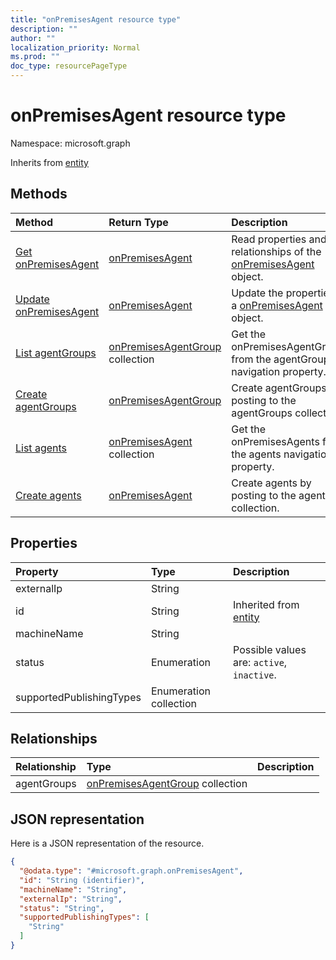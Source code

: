 ```yaml
---
title: "onPremisesAgent resource type"
description: ""
author: ""
localization_priority: Normal
ms.prod: ""
doc_type: resourcePageType
---
```


# onPremisesAgent resource type


Namespace: microsoft.graph




Inherits from [entity](../resources/entity.md)

## Methods
|Method|Return Type|Description|
|:---|:---|:---|
|[Get onPremisesAgent](../api/onpremisesagent-get.md)|[onPremisesAgent](../resources/onpremisesagent.md)|Read properties and relationships of the [onPremisesAgent](../resources/onpremisesagent.md) object.|
|[Update onPremisesAgent](../api/onpremisesagent-update.md)|[onPremisesAgent](../resources/onpremisesagent.md)|Update the properties of a [onPremisesAgent](../resources/onpremisesagent.md) object.|
|[List agentGroups](../api/onpremisesagent-list-agentgroups.md)|[onPremisesAgentGroup](../resources/onpremisesagentgroup.md) collection|Get the onPremisesAgentGroups from the agentGroups navigation property.|
|[Create agentGroups](../api/onpremisesagent-post-agentgroups.md)|[onPremisesAgentGroup](../resources/onpremisesagentgroup.md)|Create agentGroups by posting to the agentGroups collection.|
|[List agents](../api/onpremisesagentgroup-list-agents.md)|[onPremisesAgent](../resources/onpremisesagent.md) collection|Get the onPremisesAgents from the agents navigation property.|
|[Create agents](../api/onpremisesagentgroup-post-agents.md)|[onPremisesAgent](../resources/onpremisesagent.md)|Create agents by posting to the agents collection.|

## Properties
|Property|Type|Description|
|:---|:---|:---|
|externalIp|String||
|id|String| Inherited from [entity](../resources/entity.md)|
|machineName|String||
|status|Enumeration| Possible values are: `active`, `inactive`.|
|supportedPublishingTypes|Enumeration collection||

## Relationships
|Relationship|Type|Description|
|:---|:---|:---|
|agentGroups|[onPremisesAgentGroup](../resources/onpremisesagentgroup.md) collection||

## JSON representation
Here is a JSON representation of the resource.
<!-- {
  "blockType": "resource",
  "keyProperty": "id",
  "@odata.type": "microsoft.graph.onPremisesAgent",
  "baseType": "microsoft.graph.entity",
  "openType": false
}
-->
``` json
{
  "@odata.type": "#microsoft.graph.onPremisesAgent",
  "id": "String (identifier)",
  "machineName": "String",
  "externalIp": "String",
  "status": "String",
  "supportedPublishingTypes": [
    "String"
  ]
}
```


